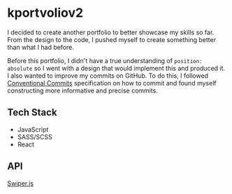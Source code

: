# kportvoliov2
I decided to create another portfolio to better showcase my skills so far. From the design to the code, I pushed myself to create something better than what I had before. 

Before this portfolio, I didn't have a true understanding of `position: absolute` so I went with a design that would implement this and produced it. I also wanted to improve my commits on GitHub. To do this, I followed [Conventional Commits](https://www.conventionalcommits.org/en/v1.0.0/) specification on how to commit and found myself constructing more informative and precise commits.

## Tech Stack
- JavaScript
- SASS/SCSS
- React

## API
[Swiper.js](https://swiperjs.com/)

